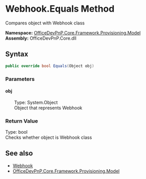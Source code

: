 # Webhook.Equals Method  
 Compares object with Webhook class   

**Namespace:** [OfficeDevPnP.Core.Framework.Provisioning.Model](OfficeDevPnP.Core.Framework.Provisioning.Model.md)  
**Assembly:** OfficeDevPnP.Core.dll  
## Syntax
```C#
public override bool Equals(Object obj)
```
### Parameters
#### obj  
&emsp;&emsp;Type: System.Object  
&emsp;&emsp;Object that represents Webhook  

  

### Return Value
Type: bool  
Checks whether object is Webhook class  


## See also
- [Webhook](OfficeDevPnP.Core.Framework.Provisioning.Model.Webhook.md) 
- [OfficeDevPnP.Core.Framework.Provisioning.Model](OfficeDevPnP.Core.Framework.Provisioning.Model.md) 

